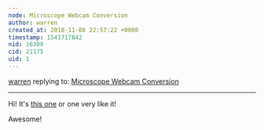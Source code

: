 ```yaml
---
node: Microscope Webcam Conversion
author: warren
created_at: 2018-11-08 22:57:22 +0000
timestamp: 1541717842
nid: 16309
cid: 21175
uid: 1
---
```




[warren](../profile/warren) replying to: [Microscope Webcam Conversion](../notes/bronwen/05-07-2018/microscope-webcam-conversion)

----
Hi! It's [this one](https://www.aliexpress.com/item/High-Quality-Mini-USB-5M-Retractable-Clip-WebCam-Web-Camera-for-Laptop-PC-Computer-Wholesale-Hot/32912127376.html?spm=2114.search0104.3.329.63485aa5vOOUGi&ws_ab_test=searchweb0_0,searchweb201602_4_10065_10068_10130_10890_5730315_10547_319_10546_10548_317_10545_10696_5728811_453_10084_454_10083_10618_5729215_10307_537_536_5733215_5733315_328_10059_10884_5731015_5733115_10887_100031_5733415_321_322_5730015_5732515_10103_5733515_5733615-10890,searchweb201603_55,ppcSwitch_0&algo_expid=676b6983-f1f9-4394-b8ca-ccfab32d9669-47&algo_pvid=676b6983-f1f9-4394-b8ca-ccfab32d9669) or one very like it!

Awesome!